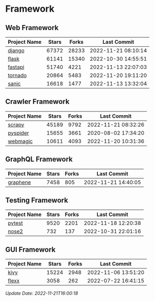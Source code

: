 # Framework

## Web Framework
| Project Name | Stars | Forks | Last Commit |
| ------------ | ----- | ----- | ----------- |
| [django](https://github.com/django/django) | 67372 | 28233 | 2022-11-21 08:10:14 |
| [flask](https://github.com/pallets/flask) | 61141 | 15340 | 2022-10-30 14:55:51 |
| [fastapi](https://github.com/tiangolo/fastapi) | 51740 | 4221 | 2022-11-13 22:07:03 |
| [tornado](https://github.com/tornadoweb/tornado) | 20864 | 5483 | 2022-11-20 19:11:20 |
| [sanic](https://github.com/sanic-org/sanic) | 16618 | 1477 | 2022-11-13 13:32:04 |

## Crawler Framework
| Project Name | Stars | Forks | Last Commit |
| ------------ | ----- | ----- | ----------- |
| [scrapy](https://github.com/scrapy/scrapy) | 45189 | 9792 | 2022-11-21 08:32:26 |
| [pyspider](https://github.com/binux/pyspider) | 15655 | 3661 | 2020-08-02 17:34:20 |
| [webmagic](https://github.com/code4craft/webmagic) | 10611 | 4093 | 2022-11-20 10:31:36 |

## GraphQL Framework
| Project Name | Stars | Forks | Last Commit |
| ------------ | ----- | ----- | ----------- |
| [graphene](https://github.com/graphql-python/graphene) | 7458 | 805 | 2022-11-21 14:40:05 |

## Testing Framework
| Project Name | Stars | Forks | Last Commit |
| ------------ | ----- | ----- | ----------- |
| [pytest](https://github.com/pytest-dev/pytest) | 9520 | 2201 | 2022-11-18 12:20:38 |
| [nose2](https://github.com/nose-devs/nose2) | 732 | 137 | 2022-10-31 22:01:16 |

## GUI Framework
| Project Name | Stars | Forks | Last Commit |
| ------------ | ----- | ----- | ----------- |
| [kivy](https://github.com/kivy/kivy) | 15224 | 2948 | 2022-11-06 13:51:20 |
| [flexx](https://github.com/flexxui/flexx) | 3058 | 262 | 2022-07-22 16:41:15 |

*Update Date: 2022-11-21T16:00:18*